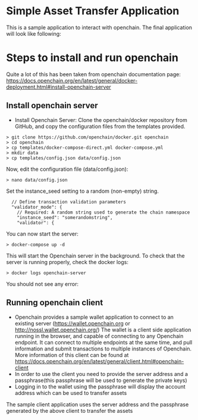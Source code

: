 # Simple Asset Transfer Application

This is a sample application to interact with openchain. The final application will look like following:

# Steps to install and run openchain
Quite a lot of this has been taken from openchain documentation page: https://docs.openchain.org/en/latest/general/docker-deployment.html#install-openchain-server

## Install openchain server
- Install Openchain Server: Clone the openchain/docker repository from GitHub, and copy the configuration files from the templates provided.

```
> git clone https://github.com/openchain/docker.git openchain
> cd openchain
> cp templates/docker-compose-direct.yml docker-compose.yml
> mkdir data
> cp templates/config.json data/config.json
```

Now, edit the configuration file (data/config.json):
```
> nano data/config.json
```
Set the instance_seed setting to a random (non-empty) string.

 ```
   // Define transaction validation parameters
   "validator_mode": {
     // Required: A random string used to generate the chain namespace
     "instance_seed": "somerandomstring",
     "validator": {
 ```
 
 
You can now start the server:

```
> docker-compose up -d
```
This will start the Openchain server in the background. To check that the server is running properly, check the docker logs:

```
> docker logs openchain-server
```
You should not see any error:

## Running openchain client
- Openchain provides a sample wallet application to connect to an existing server (https://wallet.openchain.org or http://nossl.wallet.openchain.org/) The wallet is a client side application running in the browser, and capable of connecting to any Openchain endpoint. It can connect to multiple endpoints at the same time, and pull information and submit transactions to multiple instances of Openchain. More information of this client can be found at https://docs.openchain.org/en/latest/general/client.html#openchain-client
- In order to use the client you need to provide the server address and a passphrase(this passphrase will be used to generate the private keys)
- Logging in to the wallet using the passphrase will display the account address which can be used to transfer assets

The sample client application uses the server address and the passphrase generated by the above client to transfer the assets
